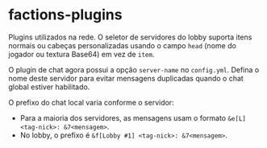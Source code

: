 # factions-plugins

Plugins utilizados na rede. O seletor de servidores do lobby suporta itens
normais ou cabeças personalizadas usando o campo `head` (nome do jogador ou
textura Base64) em vez de `item`.

O plugin de chat agora possui a opção `server-name` no `config.yml`. Defina o
nome deste servidor para evitar mensagens duplicadas quando o chat global estiver
habilitado.

O prefixo do chat local varia conforme o servidor:

- Para a maioria dos servidores, as mensagens usam o formato `&e[L] <tag-nick>: &7<mensagem>`.
- No lobby, o prefixo é `&f[Lobby #1] <tag-nick>: &7<mensagem>`.
